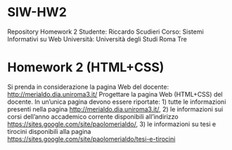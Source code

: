 # SIW-HW2
Repository Homework 2 
Studente: Riccardo Scudieri
Corso: Sistemi Informativi su Web
Università: Università degli Studi Roma Tre

# Homework 2 (HTML+CSS)
Si prenda in considerazione la pagina Web del docente: http://merialdo.dia.uniroma3.it/
Progettare la pagina Web (HTML+CSS) del docente. In un’unica pagina devono essere riportate: 1) tutte le informazioni presenti nella pagina http://merialdo.dia.uniroma3.it/, 2) le informazioni sui corsi dell’anno accademico corrente disponibili all’indirizzo https://sites.google.com/site/paolomerialdo/, 3) le informazioni su tesi e tirocini disponibili alla pagina https://sites.google.com/site/paolomerialdo/tesi-e-tirocini